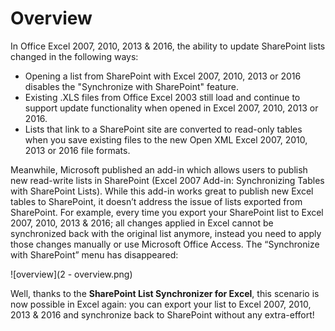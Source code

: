 # Overview

In Office Excel 2007, 2010, 2013 & 2016, the ability to update SharePoint lists changed in the following ways:
* Opening a list from SharePoint with Excel 2007, 2010, 2013 or 2016 disables the "Synchronize with SharePoint" feature.
* Existing .XLS files from Office Excel 2003 still load and continue to support update functionality when opened in Excel 2007, 2010, 2013 or 2016.
* Lists that link to a SharePoint site are converted to read-only tables when you save existing files to the new Open XML Excel 2007, 2010, 2013 or 2016 file formats.

Meanwhile, Microsoft published an add-in which allows users to publish new read-write lists in SharePoint (Excel 2007 Add-in: Synchronizing Tables with SharePoint Lists). While this add-in works great to publish new Excel tables to SharePoint, it doesn’t address the issue of lists exported from SharePoint. For example, every time you export your SharePoint list to Excel 2007, 2010, 2013 & 2016; all changes applied in Excel cannot be synchronized back with the original list anymore, instead you need to apply those changes manually or use Microsoft Office Access. The “Synchronize with SharePoint” menu has disappeared:

![overview](2 - overview.png)

Well, thanks to the **SharePoint List Synchronizer for Excel**, this scenario is now possible in Excel again: you can export your list to Excel 2007, 2010, 2013 & 2016 and synchronize back to SharePoint without any extra-effort!